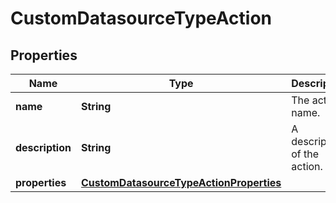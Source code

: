 # CustomDatasourceTypeAction

## Properties
Name | Type | Description | Notes
------------ | ------------- | ------------- | -------------
**name** | **String** | The action name. |  [optional]
**description** | **String** | A description of the action. |  [optional]
**properties** | [**CustomDatasourceTypeActionProperties**](CustomDatasourceTypeActionProperties.md) |  |  [optional]
